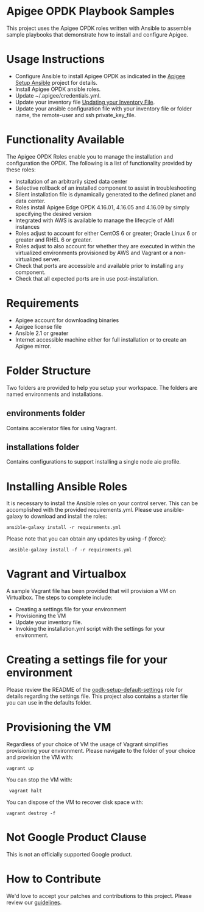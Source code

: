 Apigee OPDK Playbook Samples
============================

This project uses the Apigee OPDK roles written with Ansible to assemble sample playbooks that demonstrate how to 
install and configure Apigee. 

Usage Instructions
==================

* Configure Ansible to install Apigee OPDK as indicated in the 
[Apigee Setup Ansible](https://github.com/carlosfrias/apigee-opdk-playbook-setup-ansible) project for details. 
* Install Apigee OPDK ansible roles.
* Update ~/.apigee/credentials.yml.
* Update your inventory file [Updating your Inventory File](https://github.com/carlosfrias/apigee-opdk-playbook-setup-ansible/blob/master/inventory.md).
* Update your ansible configuration file with your inventory file or folder name, the remote-user and ssh private_key_file.

Functionality Available
=======================

The Apigee OPDK Roles enable you to manage the installation and configuration the OPDK. The following is a list of 
functionality provided by these roles:

 * Installation of an arbitrarily sized data center
 * Selective rollback of an installed component to assist in troubleshooting
 * Silent installation file is dynamically generated to the defined planet and data center.
 * Roles install Apigee Edge OPDK 4.16.01, 4.16.05 and 4.16.09 by simply specifying the desired version
 * Integrated with AWS is available to manage the lifecycle of AMI instances 
 * Roles adjust to account for either CentOS 6 or greater; Oracle Linux 6 or greater and RHEL 6 or greater. 
 * Roles adjust to also account for whether they are executed in within the virtualized environments provisioned by AWS 
  and Vagrant or a non-virtualized server.  
 * Check that ports are accessible and available prior to installing any component.
 * Check that all expected ports are in use post-installation.

Requirements
============

* Apigee account for downloading binaries
* Apigee license file
* Ansible 2.1 or greater  
* Internet accessible machine either for full installation or to create an Apigee mirror.

Folder Structure
================

Two folders are provided to help you setup your workspace. The folders are named environments and installations.
 
## environments folder

Contains accelerator files for using Vagrant. 

## installations folder 

Contains configurations to support installing a single node aio profile.

Installing Ansible Roles
========================

It is necessary to install the Ansible roles on your control server. This can be accomplished with the provided 
requirements.yml. Please use ansible-galaxy to download and install the roles: 

    ansible-galaxy install -r requirements.yml
    
Please note that you can obtain any updates by using -f (force): 
 
     ansible-galaxy install -f -r requirements.yml


Vagrant and Virtualbox
======================
 
A sample Vagrant file has been provided that will provision a VM on Virtualbox. The steps to complete include:

* Creating a settings file for your environment
* Provisioning the VM
* Update your inventory file.
* Invoking the installation.yml script with the settings for your environment. 
    
Creating a settings file for your environment
=============================================

Please review the README of the [opdk-setup-default-settings](https://github.com/carlosfrias/apigee-opdk-setup-default-settings) role for details regarding the settings file. This project 
also contains a starter file you can use in the defaults folder.

Provisioning the VM
===================

Regardless of your choice of VM the usage of Vagrant simplifies provisioning your environment. Please navigate to the 
folder of your choice and provision the VM with: 

    vagrant up

You can stop the VM with: 

     vagrant halt

You can dispose of the VM to recover disk space with:

    vagrant destroy -f
 
<!-- BEGIN Google Required Disclaimer -->

# Not Google Product Clause

This is not an officially supported Google product.
<!-- END Google Required Disclaimer -->
<!-- BEGIN Google How To Contribute -->
# How to Contribute

We'd love to accept your patches and contributions to this project. Please review our [guidelines](CONTRIBUTION.md).
<!-- END Google How To Contribute -->